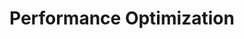 # Performance Optimization

<!-- 
我们将任务分为如下五种类型：

1. 轻量级同步任务：仅仅执行一些简单的计算或数据处理，执行时间非常短，无须计算资源。
2. 计算密集型同步任务：需要进行计算，需要占据计算资源，执行时间可能较长。
3. I/O密集型异步任务：需要进行I/O操作，多数执行时间用于等待I/O操作完成。
4. 计算密集型批量同步任务：需要批量进行计算，需要占据计算资源，执行时间可能较长。
5. I/O密集型批量异步任务：需要批量进行I/O操作。

根据每一种任务的特点，我们选用合适的执行方式来执行这些任务：

1. 轻量级同步任务：在主节点中启动一个线程池执行这些任务，同时设置 `chunksize=64` 以降低线程切换的开销。
2. 计算密集型同步任务：将这些任务作为 Task 交由 Ray 进行调度和执行，Ray 会自动选择合适的资源来执行这些任务。
3. I/O密集型异步任务：启动一个 Ray Actor 提供事件循环，将这些任务在该 Actor 中异步执行。
4. 计算密集型批量同步任务：启动一个 `Receiver` Actor，在其上异步执行多个 Receiver，作用为等待批量同步执行后的单个结果；同时启动一个独立的 Actor 用于批量执行计算密集型任务，交由 Ray 进行调度和执行。
5. I/O密集型批量异步任务：与计算密集型批量同步任务类似，不同之处在于用于执行批量任务的 Task 将不会被 Ray 单独调度，而是与 Receiver 放在同一个事件循环中执行。
 -->
